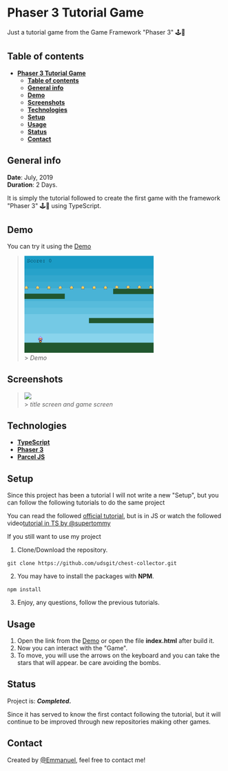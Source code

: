 # **Phaser 3 Tutorial Game**

Just a tutorial game from the Game Framework "Phaser 3" 🕹️👾

## **Table of contents**

- [**Phaser 3 Tutorial Game**](#phaser-3-tutorial-game)
  - [**Table of contents**](#table-of-contents)
  - [**General info**](#general-info)
  - [**Demo**](#demo)
  - [**Screenshots**](#screenshots)
  - [**Technologies**](#technologies)
  - [**Setup**](#setup)
  - [**Usage**](#usage)
  - [**Status**](#status)
  - [**Contact**](#contact)

## **General info**

**Date**: July, 2019  
**Duration**: 2 Days.

It is simply the tutorial followed to create the first game with the framework "Phaser 3" 🕹️👾 using TypeScript.

## **Demo**

You can try it using the [Demo](https://udsgit.github.io/phaser3-tutorial-game/)

> <img src="public/assets/readme/demo.gif" width="300"/><br> > <i>Demo</i>

## **Screenshots**

> <img src="public/assets/readme/game.jpg" width="300"/><br> > <i>title screen and game screen</i>

## **Technologies**

- [**TypeScript**](https://www.typescriptlang.org/)
- [**Phaser 3**](https://phaser.io/)
- [**Parcel JS**](https://parceljs.org/)

## **Setup**

Since this project has been a tutorial I will not write a new "Setup", but you can follow the following tutorials to do the same project

You can read the followed [official tutorial](https://phaser.io/tutorials/making-your-first-phaser-3-game/part1), but is in JS
or watch the followed video[tutorial in TS by @supertommy](https://www.youtube.com/watch?v=QXxmSbfR2aY&t)

If you still want to use my project

1. Clone/Download the repository.

```console
git clone https://github.com/udsgit/chest-collector.git
```

2. You may have to install the packages with **NPM**.

```console
npm install
```

3. Enjoy, any questions, follow the previous tutorials.

## **Usage**

1. Open the link from the [Demo](https://udsgit.github.io/phaser3-tutorial-game/) or open the file **index.html** after build it.
2. Now you can interact with the "Game".
3. To move, you will use the arrows on the keyboard and you can take the stars that will appear. be care avoiding the bombs.

## **Status**

Project is: **_Completed._**

Since it has served to know the first contact following the tutorial, but it will continue to be improved through new repositories making other games.

## **Contact**

Created by [@Emmanuel](https://www.linkedin.com/in/emagleza/), feel free to contact me!
